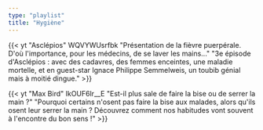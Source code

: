```yaml
---
type: "playlist"
title: "Hygiène"
---
```



{{< yt "Asclépios" WQVYWUsrfbk "Présentation de la fièvre puerpérale. D'où l'importance, pour les médecins, de se laver les mains..." "3e épisode d'Asclépios : avec des cadavres, des femmes enceintes, une maladie mortelle, et en guest-star Ignace Philippe Semmelweis, un toubib génial mais à moitié dingue." >}}

{{< yt "Max Bird" IkOUF6lr__E "Est-il plus sale de faire la bise ou de serrer la main ?" "Pourquoi certains n'osent pas faire la bise aux malades, alors qu'ils osent leur serrer la main ? Découvrez comment nos habitudes vont souvent à l'encontre du bon sens !" >}}
